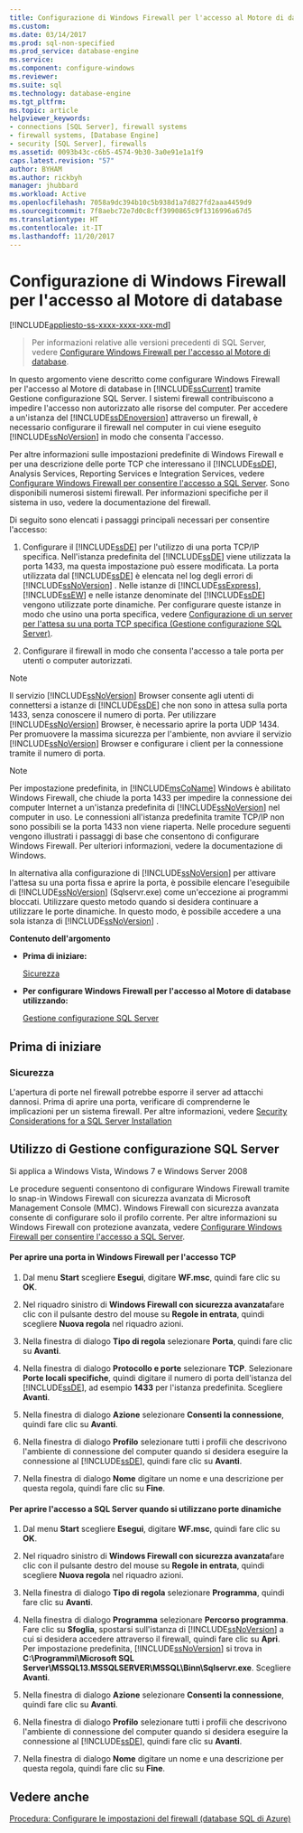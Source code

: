 ```yaml
---
title: Configurazione di Windows Firewall per l'accesso al Motore di database | Microsoft Docs
ms.custom: 
ms.date: 03/14/2017
ms.prod: sql-non-specified
ms.prod_service: database-engine
ms.service: 
ms.component: configure-windows
ms.reviewer: 
ms.suite: sql
ms.technology: database-engine
ms.tgt_pltfrm: 
ms.topic: article
helpviewer_keywords:
- connections [SQL Server], firewall systems
- firewall systems, [Database Engine]
- security [SQL Server], firewalls
ms.assetid: 0093b43c-c6b5-4574-9b30-3a0e91e1a1f9
caps.latest.revision: "57"
author: BYHAM
ms.author: rickbyh
manager: jhubbard
ms.workload: Active
ms.openlocfilehash: 7058a9dc394b10c5b938d1a7d827fd2aaa4459d9
ms.sourcegitcommit: 7f8aebc72e7d0c8cff3990865c9f1316996a67d5
ms.translationtype: HT
ms.contentlocale: it-IT
ms.lasthandoff: 11/20/2017
---
```

# <a name="configure-a-windows-firewall-for-database-engine-access"></a>Configurazione di Windows Firewall per l'accesso al Motore di database
[!INCLUDE[appliesto-ss-xxxx-xxxx-xxx-md](../../includes/appliesto-ss-xxxx-xxxx-xxx-md.md)]
 > Per informazioni relative alle versioni precedenti di SQL Server, vedere [Configurare Windows Firewall per l'accesso al Motore di database](https://msdn.microsoft.com/en-US/library/ms175043(SQL.120).aspx).


  In questo argomento viene descritto come configurare Windows Firewall per l'accesso al Motore di database in [!INCLUDE[ssCurrent](../../includes/sscurrent-md.md)] tramite Gestione configurazione SQL Server. I sistemi firewall contribuiscono a impedire l'accesso non autorizzato alle risorse del computer. Per accedere a un'istanza del [!INCLUDE[ssDEnoversion](../../includes/ssdenoversion-md.md)] attraverso un firewall, è necessario configurare il firewall nel computer in cui viene eseguito [!INCLUDE[ssNoVersion](../../includes/ssnoversion-md.md)] in modo che consenta l'accesso.  
  
 Per altre informazioni sulle impostazioni predefinite di Windows Firewall e per una descrizione delle porte TCP che interessano il [!INCLUDE[ssDE](../../includes/ssde-md.md)], Analysis Services, Reporting Services e Integration Services, vedere [Configurare Windows Firewall per consentire l'accesso a SQL Server](../../sql-server/install/configure-the-windows-firewall-to-allow-sql-server-access.md). Sono disponibili numerosi sistemi firewall. Per informazioni specifiche per il sistema in uso, vedere la documentazione del firewall.  
  
 Di seguito sono elencati i passaggi principali necessari per consentire l'accesso:  
  
1.  Configurare il [!INCLUDE[ssDE](../../includes/ssde-md.md)] per l'utilizzo di una porta TCP/IP specifica. Nell'istanza predefinita del [!INCLUDE[ssDE](../../includes/ssde-md.md)] viene utilizzata la porta 1433, ma questa impostazione può essere modificata. La porta utilizzata dal [!INCLUDE[ssDE](../../includes/ssde-md.md)] è elencata nel log degli errori di [!INCLUDE[ssNoVersion](../../includes/ssnoversion-md.md)] . Nelle istanze di [!INCLUDE[ssExpress](../../includes/ssexpress-md.md)], [!INCLUDE[ssEW](../../includes/ssew-md.md)] e nelle istanze denominate del [!INCLUDE[ssDE](../../includes/ssde-md.md)] vengono utilizzate porte dinamiche. Per configurare queste istanze in modo che usino una porta specifica, vedere [Configurazione di un server per l'attesa su una porta TCP specifica &#40;Gestione configurazione SQL Server&#41;](../../database-engine/configure-windows/configure-a-server-to-listen-on-a-specific-tcp-port.md).  
  
2.  Configurare il firewall in modo che consenta l'accesso a tale porta per utenti o computer autorizzati.  
  
> [!NOTE]  
>  Il servizio [!INCLUDE[ssNoVersion](../../includes/ssnoversion-md.md)] Browser consente agli utenti di connettersi a istanze di [!INCLUDE[ssDE](../../includes/ssde-md.md)] che non sono in attesa sulla porta 1433, senza conoscere il numero di porta. Per utilizzare [!INCLUDE[ssNoVersion](../../includes/ssnoversion-md.md)] Browser, è necessario aprire la porta UDP 1434. Per promuovere la massima sicurezza per l'ambiente, non avviare il servizio [!INCLUDE[ssNoVersion](../../includes/ssnoversion-md.md)] Browser e configurare i client per la connessione tramite il numero di porta.  
  
> [!NOTE]  
>  Per impostazione predefinita, in [!INCLUDE[msCoName](../../includes/msconame-md.md)] Windows è abilitato Windows Firewall, che chiude la porta 1433 per impedire la connessione dei computer Internet a un'istanza predefinita di [!INCLUDE[ssNoVersion](../../includes/ssnoversion-md.md)] nel computer in uso. Le connessioni all'istanza predefinita tramite TCP/IP non sono possibili se la porta 1433 non viene riaperta. Nelle procedure seguenti vengono illustrati i passaggi di base che consentono di configurare Windows Firewall. Per ulteriori informazioni, vedere la documentazione di Windows.  
  
 In alternativa alla configurazione di [!INCLUDE[ssNoVersion](../../includes/ssnoversion-md.md)] per attivare l'attesa su una porta fissa e aprire la porta, è possibile elencare l'eseguibile di [!INCLUDE[ssNoVersion](../../includes/ssnoversion-md.md)] (Sqlservr.exe) come un'eccezione ai programmi bloccati. Utilizzare questo metodo quando si desidera continuare a utilizzare le porte dinamiche. In questo modo, è possibile accedere a una sola istanza di [!INCLUDE[ssNoVersion](../../includes/ssnoversion-md.md)] .  
  
 **Contenuto dell'argomento**  
  
-   **Prima di iniziare:**  
  
     [Sicurezza](#Security)  
  
-   **Per configurare Windows Firewall per l'accesso al Motore di database utilizzando:**  
  
     [Gestione configurazione SQL Server](#SSMSProcedure)  
  
## <a name="before-you-begin"></a>Prima di iniziare  
  
###  <a name="Security"></a> Sicurezza  
 L'apertura di porte nel firewall potrebbe esporre il server ad attacchi dannosi. Prima di aprire una porta, verificare di comprenderne le implicazioni per un sistema firewall. Per altre informazioni, vedere [Security Considerations for a SQL Server Installation](../../sql-server/install/security-considerations-for-a-sql-server-installation.md)  
  
##  <a name="SSMSProcedure"></a> Utilizzo di Gestione configurazione SQL Server  
 Si applica a Windows Vista, Windows 7 e Windows Server 2008  
  
 Le procedure seguenti consentono di configurare Windows Firewall tramite lo snap-in Windows Firewall con sicurezza avanzata di Microsoft Management Console (MMC). Windows Firewall con sicurezza avanzata consente di configurare solo il profilo corrente. Per altre informazioni su Windows Firewall con protezione avanzata, vedere [Configurare Windows Firewall per consentire l'accesso a SQL Server](../../sql-server/install/configure-the-windows-firewall-to-allow-sql-server-access.md).  
  
#### <a name="to-open-a-port-in-the-windows-firewall-for-tcp-access"></a>Per aprire una porta in Windows Firewall per l'accesso TCP  
  
1.  Dal menu **Start** scegliere **Esegui**, digitare **WF.msc**, quindi fare clic su **OK**.  
  
2.  Nel riquadro sinistro di **Windows Firewall con sicurezza avanzata**fare clic con il pulsante destro del mouse su **Regole in entrata**, quindi scegliere **Nuova regola** nel riquadro azioni.  
  
3.  Nella finestra di dialogo **Tipo di regola** selezionare **Porta**, quindi fare clic su **Avanti**.  
  
4.  Nella finestra di dialogo **Protocollo e porte** selezionare **TCP**. Selezionare **Porte locali specifiche**, quindi digitare il numero di porta dell'istanza del [!INCLUDE[ssDE](../../includes/ssde-md.md)], ad esempio **1433** per l'istanza predefinita. Scegliere **Avanti**.  
  
5.  Nella finestra di dialogo **Azione** selezionare **Consenti la connessione**, quindi fare clic su **Avanti**.  
  
6.  Nella finestra di dialogo **Profilo** selezionare tutti i profili che descrivono l'ambiente di connessione del computer quando si desidera eseguire la connessione al [!INCLUDE[ssDE](../../includes/ssde-md.md)], quindi fare clic su **Avanti**.  
  
7.  Nella finestra di dialogo **Nome** digitare un nome e una descrizione per questa regola, quindi fare clic su **Fine**.  
  
#### <a name="to-open-access-to-sql-server-when-using-dynamic-ports"></a>Per aprire l'accesso a SQL Server quando si utilizzano porte dinamiche  
  
1.  Dal menu **Start** scegliere **Esegui**, digitare **WF.msc**, quindi fare clic su **OK**.  
  
2.  Nel riquadro sinistro di **Windows Firewall con sicurezza avanzata**fare clic con il pulsante destro del mouse su **Regole in entrata**, quindi scegliere **Nuova regola** nel riquadro azioni.  
  
3.  Nella finestra di dialogo **Tipo di regola** selezionare **Programma**, quindi fare clic su **Avanti**.  
  
4.  Nella finestra di dialogo **Programma** selezionare **Percorso programma**. Fare clic su **Sfoglia**, spostarsi sull'istanza di [!INCLUDE[ssNoVersion](../../includes/ssnoversion-md.md)] a cui si desidera accedere attraverso il firewall, quindi fare clic su **Apri**. Per impostazione predefinita, [!INCLUDE[ssNoVersion](../../includes/ssnoversion-md.md)] si trova in **C:\Programmi\Microsoft SQL Server\MSSQL13.MSSQLSERVER\MSSQL\Binn\Sqlservr.exe**. Scegliere **Avanti**.  
  
5.  Nella finestra di dialogo **Azione** selezionare **Consenti la connessione**, quindi fare clic su **Avanti**.  
  
6.  Nella finestra di dialogo **Profilo** selezionare tutti i profili che descrivono l'ambiente di connessione del computer quando si desidera eseguire la connessione al [!INCLUDE[ssDE](../../includes/ssde-md.md)], quindi fare clic su **Avanti**.  
  
7.  Nella finestra di dialogo **Nome** digitare un nome e una descrizione per questa regola, quindi fare clic su **Fine**.  
  
## <a name="see-also"></a>Vedere anche  
 [Procedura: Configurare le impostazioni del firewall (database SQL di Azure)](https://azure.microsoft.com/documentation/articles/sql-database-configure-firewall-settings/)  
  
  

